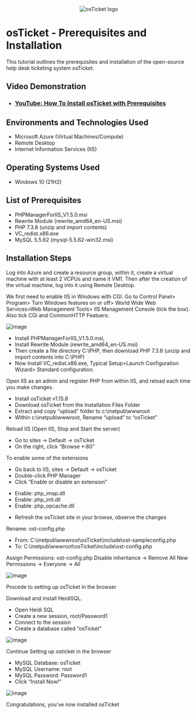 <p align="center">
<img src="https://i.imgur.com/Clzj7Xs.png" alt="osTicket logo"/>
</p>

<h1>osTicket - Prerequisites and Installation</h1>
This tutorial outlines the prerequisites and installation of the open-source help desk ticketing system osTicket.<br />


<h2>Video Demonstration</h2>

- ### [YouTube: How To Install osTicket with Prerequisites](https://www.youtube.com)

<h2>Environments and Technologies Used</h2>

- Microsoft Azure (Virtual Machines/Compute)
- Remote Desktop
- Internet Information Services (IIS)

<h2>Operating Systems Used </h2>

- Windows 10</b> (21H2)

<h2>List of Prerequisites</h2>

- PHPManagerForIIS_V1.5.0.msi
- Rewrite Module (rewrite_amd64_en-US.msi)
- PHP 7.3.8 (unzip and import contents)
- VC_redist.x86.exe
- MySQL 5.5.62 (mysql-5.5.62-win32.msi)

<h2>Installation Steps</h2>
Log into Azure and create a resource group, within it, create a virtual machine with at least 2 VCPUs and name it VM1. Then after the creation of the virtual machine, log into it using Remote Desktop.

We first need to enable IIS in Windows with CGI. Go to Control Panel> Program> Turn Windows features on or off> World Wide Web Services>Web Management Tools> IIS Management Console (tick the box). Also tick CGI and CommonHTTP Featuers. 

![image](https://github.com/user-attachments/assets/4c47f0ef-7cb5-4de9-9083-e24bc562dc53)
  
- Install PHPManagerForIIS_V1.5.0.msi, 
- Install Rewrite Module (rewrite_amd64_en-US.msi)
- Then create a file directory C:\PHP, then download PHP 7.3.8 (unzip and import contents into C:\PHP)
- Now Install VC_redist.x86.exe, Typical Setup>Launch Configuration Wizard> Standard configuration.

Open IIS as an admin and register PHP from within IIS, and reload each time you make changes.
- Install osTicket v1.15.8
- Download osTicket from the Installation Files Folder
- Extract and copy “upload” folder to c:\inetpub\wwwroot
- Within c:\inetpub\wwwroot, Rename “upload” to “osTicket”

Reload IIS (Open IIS, Stop and Start the server)

- Go to sites -> Default -> osTicket
- On the right, click “Browse *:80”

To enable some of the extensions
- Go back to IIS, sites -> Default -> osTicket
- Double-click PHP Manager
- Click “Enable or disable an extension”
 * Enable: php_imap.dll
 * Enable: php_intl.dll
 * Enable: php_opcache.dll
- Refresh the osTicket site in your browse, observe the changes

Rename: ost-config.php
- From: C:\inetpub\wwwroot\osTicket\include\ost-sampleconfig.php
- To: C:\inetpub\wwwroot\osTicket\include\ost-config.php

Assign Permissions: ost-config.php
Disable inheritance -> Remove All
New Permissions -> Everyone -> All

![image](https://github.com/user-attachments/assets/f54610df-4cf9-4bd0-b06b-f9b93a0a8eaf)

Procede to setting up osTicket in the browser

Download and install HeidiSQL.
- Open Heidi SQL
- Create a new session, root/Password1
- Connect to the session
- Create a database called “osTicket”

![image](https://github.com/user-attachments/assets/0e6bee27-b52c-485d-94a9-74757eb3b48d)


Continue Setting up osticket in the browser
- MySQL Database: osTicket
- MySQL Username: root
- MySQL Password: Password1
- Click “Install Now!”

![image](https://github.com/user-attachments/assets/9f1ddd1c-e809-44c0-a410-abd177b0c985)


Congratulations, you've now installed osTicket

